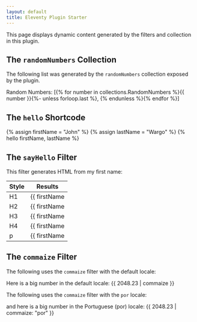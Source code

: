 ```yaml
---
layout: default
title: Eleventy Plugin Starter
---
```


This page displays dynamic content generated by the filters and collection in this plugin. 

## The `randomNumbers` Collection

The following list was generated by the `randomNumbers` collection exposed by the plugin.

Random Numbers: [{% for number in collections.RandomNumbers %}{{ number }}{%- unless forloop.last %}, {% endunless %}{% endfor %}]

## The `hello` Shortcode

{% assign firstName = "John" %}
{% assign lastName = "Wargo" %}
{% hello firstName, lastName %}

## The `sayHello` Filter 

This filter generates HTML from my first name:

| Style  | Results                     |
| ------ | --------------------------- |
| H1     | {{ firstName | sayHello: "h1" }} |
| H2     | {{ firstName | sayHello: "h2" }} |
| H3     | {{ firstName | sayHello: "h3" }} |
| H4     | {{ firstName | sayHello: "h4" }} |
| p      | {{ firstName | sayHello: "p" }}  |

## The `commaize` Filter

The following uses the `commaize` filter with the default locale:

Here is a big number in the default locale: {{ 2048.23 | commaize }}

The following uses the `commaize` filter with the `por` locale:

and here is a big number in the Portuguese (por) locale: {{ 2048.23 | commaize: "por" }}
